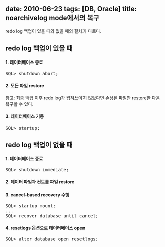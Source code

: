 date: 2010-06-23
tags: [DB, Oracle]
title: noarchivelog mode에서의 복구
---
redo log 백업이 있을 때와 없을 때의 절차가 다르다.
<!--more-->

## redo log 백업이 있을 때
#### 1. 데이터베이스 종료
<pre class="console">
SQL> shutdown abort;
</pre>

#### 2. 모든 파일 restore
참고: 최종 백업 이후 redo log가 겹쳐쓰이지 않았다면 손상된 파일만 restore한 다음 복구할 수 있다.

#### 3. 데이터베이스 기동
<pre class="console">
SQL> startup;
</pre>

## redo log 백업이 없을 때
#### 1. 데이터베이스 종료
<pre class="console">
SQL> shutdown immediate;
</pre>

#### 2. 데이터 파일과 컨트롤 파일 restore

#### 3. cancel-based recovery 수행
<pre class="console">
SQL> startup mount;
...
SQL> recover database until cancel;
</pre>

#### 4. resetlogs 옵션으로 데이터베이스 open
<pre class="console">
SQL> alter database open resetlogs;
</pre>
